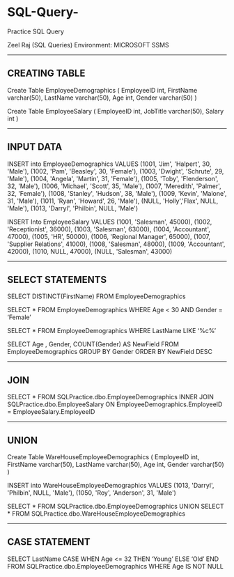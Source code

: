 # SQL-Query-
Practice SQL Query

Zeel Raj (SQL Queries)
Environment: MICROSOFT SSMS

--------------------------------
CREATING TABLE
--------------

Create Table EmployeeDemographics 
(
EmployeeID int, 
FirstName varchar(50), 
LastName varchar(50), 
Age int, 
Gender varchar(50)
)


Create Table EmployeeSalary 
(
EmployeeID int, 
JobTitle varchar(50), 
Salary int
)

----------------------------------------
INPUT DATA
----------

INSERT into EmployeeDemographics VALUES
(1001, 'Jim', 'Halpert', 30, 'Male'),
(1002, 'Pam', 'Beasley', 30, 'Female'),
(1003, 'Dwight', 'Schrute', 29, 'Male'),
(1004, 'Angela', 'Martin', 31, 'Female'),
(1005, 'Toby', 'Flenderson', 32, 'Male'),
(1006, 'Michael', 'Scott', 35, 'Male'),
(1007, 'Meredith', 'Palmer', 32, 'Female'),
(1008, 'Stanley', 'Hudson', 38, 'Male'),
(1009, 'Kevin', 'Malone', 31, 'Male'),
(1011, 'Ryan', 'Howard', 26, 'Male'),
(NULL, 'Holly','Flax', NULL, 'Male'),
(1013, 'Darryl', 'Philbin', NULL, 'Male')

INSERT Into EmployeeSalary VALUES
(1001, 'Salesman', 45000),
(1002, 'Receptionist', 36000),
(1003, 'Salesman', 63000),
(1004, 'Accountant', 47000),
(1005, 'HR', 50000),
(1006, 'Regional Manager', 65000),
(1007, 'Supplier Relations', 41000),
(1008, 'Salesman', 48000),
(1009, 'Accountant', 42000),
(1010, NULL, 47000), 
(NULL, 'Salesman', 43000)

--------------------------------------
SELECT STATEMENTS
-----------------

SELECT DISTINCT(FirstName)
FROM EmployeeDemographics

SELECT *
FROM EmployeeDemographics
WHERE Age < 30 AND Gender = ‘Female’

SELECT *
FROM EmployeeDemographics
WHERE LastName LIKE ‘%c%’

SELECT Age , Gender, COUNT(Gender) AS NewField
FROM EmployeeDemographics
GROUP BY Gender 
ORDER BY NewField DESC

-------------------------------------------------------- 
JOIN
----

SELECT *
FROM SQLPractice.dbo.EmployeeDemographics
INNER JOIN SQLPractice.dbo.EmployeeSalary
ON EmployeeDemographics.EmployeeID = EmployeeSalary.EmployeeID

------------------------------------------------------------
UNION
-----

Create Table WareHouseEmployeeDemographics 
(
EmployeeID int, 
FirstName varchar(50), 
LastName varchar(50), 
Age int, 
Gender varchar(50)
)

INSERT into WareHouseEmployeeDemographics VALUES 
(1013, 'Darryl', 'Philbin', NULL, 'Male'), 
(1050, 'Roy', 'Anderson', 31, 'Male')

SELECT *
FROM SQLPractice.dbo.EmployeeDemographics
UNION
SELECT *
FROM SQLPractice.dbo.WareHouseEmployeeDemographics

---------------------------------------------------
CASE STATEMENT
--------------

SELECT LastName
CASE
WHEN Age <= 32 THEN ‘Young’
ELSE ‘Old’
END
FROM SQLPractice.dbo.EmployeeDemographics
WHERE Age IS NOT NULL
